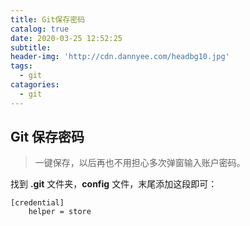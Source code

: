 ```yaml
---
title: Git保存密码
catalog: true
date: 2020-03-25 12:52:25
subtitle:
header-img: 'http://cdn.dannyee.com/headbg10.jpg'
tags:
  - git
catagories:
  - git
---
```


## Git 保存密码

> 一键保存，以后再也不用担心多次弹窗输入账户密码。

找到 **.git** 文件夹，**config** 文件，末尾添加这段即可：

```
[credential]
    helper = store
```
